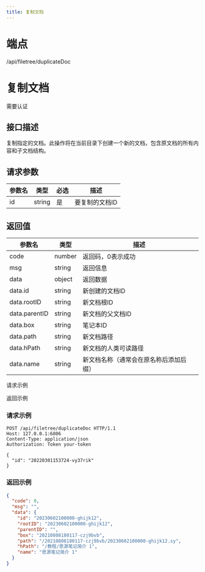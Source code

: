 ```yaml
---
title: 复制文档
---
```

# 端点

/api/filetree/duplicateDoc

# 复制文档

需要认证

## 接口描述

复制指定的文档。此操作将在当前目录下创建一个新的文档，包含原文档的所有内容和子文档结构。

## 请求参数

| 参数名 | 类型 | 必选 | 描述 |
| --- | --- | --- | --- |
| id | string | 是 | 要复制的文档ID |

## 返回值

| 参数名 | 类型 | 描述 |
| --- | --- | --- |
| code | number | 返回码，0表示成功 |
| msg | string | 返回信息 |
| data | object | 返回数据 |
| data.id | string | 新创建的文档ID |
| data.rootID | string | 新文档根ID |
| data.parentID | string | 新文档的父文档ID |
| data.box | string | 笔记本ID |
| data.path | string | 新文档路径 |
| data.hPath | string | 新文档的人类可读路径 |
| data.name | string | 新文档名称（通常会在原名称后添加后缀） |

请求示例

返回示例

### 请求示例

```
POST /api/filetree/duplicateDoc HTTP/1.1
Host: 127.0.0.1:6806
Content-Type: application/json
Authorization: Token your-token

{
  "id": "20220301153724-vy37rik"
}
```

### 返回示例

```json
{
  "code": 0,
  "msg": "",
  "data": {
    "id": "20230602100000-ghijk12",
    "rootID": "20230602100000-ghijk12",
    "parentID": "",
    "box": "20210808180117-czj9bvb",
    "path": "/20210808180117-czj9bvb/20230602100000-ghijk12.sy",
    "hPath": "/教程/思源笔记简介 1",
    "name": "思源笔记简介 1"
  }
}
```

